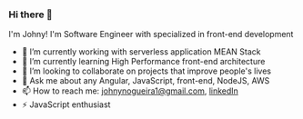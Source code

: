 ### Hi there 👋

I'm Johny! I'm Software Engineer with specialized in front-end development


- 🔭 I’m currently working with serverless application MEAN Stack
- 🌱 I’m currently learning High Performance front-end architecture
- 👯 I’m looking to collaborate on projects that improve people's lives
- 💬 Ask me about any Angular, JavaScript, front-end, NodeJS, AWS
- 📫 How to reach me: johnynogueira1@gmail.com, [linkedIn](https://www.linkedin.com/in/johnynogueira/) 
- ⚡ JavaScript enthusiast


